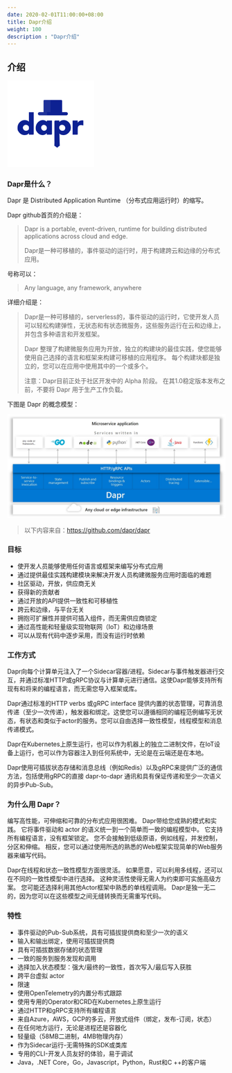 ```yaml
---
date: 2020-02-01T11:00:00+08:00
title: Dapr介绍
weight: 100
description : "Dapr介绍"
---
```




## 介绍

![](images/dapr-logo.png)

### Dapr是什么？

Dapr 是 Distributed Application Runtime （分布式应用运行时）的缩写。

Dapr github首页的介绍是：

> Dapr is a portable, event-driven, runtime for building distributed applications across cloud and edge.
>
> Dapr是一种可移植的，事件驱动的运行时，用于构建跨云和边缘的分布式应用。

号称可以：

> Any language, any framework, anywhere

详细介绍是：

> Dapr是一种可移植的，serverless的，事件驱动的运行时，它使开发人员可以轻松构建弹性，无状态和有状态微服务，这些服务运行在云和边缘上，并包含多种语言和开发框架。
>
> Dapr 整理了构建微服务应用为开放，独立的构建块的最佳实践，使您能够使用自己选择的语言和框架来构建可移植的应用程序。 每个构建块都是独立的，您可以在应用中使用其中的一个或多个。
>
> 注意：Dapr目前正处于社区开发中的 Alpha 阶段。 在其1.0稳定版本发布之前，不要将 Dapr 用于生产工作负载。

下图是 Dapr 的概念模型：

![](images/dapr_conceptual_model.jpg)

> 以下内容来自：https://github.com/dapr/dapr

### 目标

- 使开发人员能够使用任何语言或框架来编写分布式应用
- 通过提供最佳实践构建模块来解决开发人员构建微服务应用时面临的难题
- 社区驱动，开放，供应商无关
- 获得新的贡献者
- 通过开放的API提供一致性和可移植性
- 跨云和边缘，与平台无关
- 拥抱可扩展性并提供可插入组件，而无需供应商锁定
- 通过高性能和轻量级实现物联网（IoT）和边缘场景
- 可以从现有代码中逐步采用，而没有运行时依赖

### 工作方式

Dapr向每个计算单元注入了一个Sidecar容器/进程。Sidecar与事件触发器进行交互，并通过标准HTTP或gRPC协议与计算单元进行通信。这使Dapr能够支持所有现有和将来的编程语言，而无需您导入框架或库。

Dapr通过标准的HTTP verbs 或gRPC interface 提供内置的状态管理，可靠消息传递（至少一次传递），触发器和绑定。这使您可以遵循相同的编程范例编写无状态，有状态和类似于actor的服务。您可以自由选择一致性模型，线程模型和消息传递模式。

Dapr在Kubernetes上原生运行，也可以作为机器上的独立二进制文件，在IoT设备上运行，也可以作为容器注入到任何系统中，无论是在云端还是在本地。

Dapr使用可插拔状态存储和消息总线（例如Redis）以及gRPC来提供广泛的通信方法，包括使用gRPC的直接 dapr-to-dapr 通讯和具有保证传递和至少一次语义的异步Pub-Sub。

### 为什么用 Dapr？

编写高性能，可伸缩和可靠的分布式应用很困难。 Dapr带给您成熟的模式和实践。 它将事件驱动和 actor 的语义统一到一个简单而一致的编程模型中。 它支持所有编程语言，没有框架锁定。 您不会接触到低级原语，例如线程，并发控制，分区和伸缩。 相反，您可以通过使用所选的熟悉的Web框架实现简单的Web服务器来编写代码。

Dapr在线程和状态一致性模型方面很灵活。 如果愿意，可以利用多线程，还可以在不同的一致性模型中进行选择。 这种灵活性使得无需人为约束即可实施高级方案。 您可能还选择利用其他Actor框架中熟悉的单线程调用。 Dapr是独一无二的，因为您可以在这些模型之间无缝转换而无需重写代码。

### 特性

- 事件驱动的Pub-Sub系统，具有可插拔提供商和至少一次的语义
- 输入和输出绑定，使用可插拔提供商
- 具有可插拔数据存储的状态管理
- 一致的服务到服务发现和调用
- 选择加入状态模型：强大/最终的一致性，首次写入/最后写入获胜
- 跨平台虚拟 actor
- 限速
- 使用OpenTelemetry的内置分布式跟踪
- 使用专用的Operator和CRD在Kubernetes上原生运行
- 通过HTTP和gRPC支持所有编程语言
- 来自Azure，AWS，GCP的多云，开放式组件（绑定，发布-订阅，状态）
- 在任何地方运行，无论是进程还是容器化
- 轻量级（58MB二进制，4MB物理内存）
- 作为Sidecar运行-无需特殊的SDK或类库
- 专用的CLI-开发人员友好的体验，易于调试
- Java，.NET Core，Go，Javascript，Python，Rust和C ++的客户端




